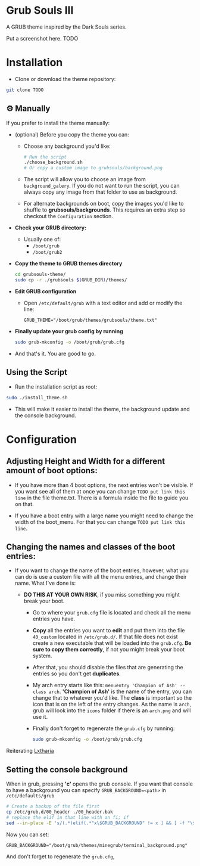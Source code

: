 # Grub Souls III 

A GRUB theme inspired by the Dark Souls series.

Put a screenshot here. TODO


# Installation

- Clone or download the theme repository:

```bash
git clone TODO
```

## ⚙️ Manually

If you prefer to install the theme manually:

- (optional) Before you copy the theme you can:

    - Choose any background you'd like:
        ```bash
        # Run the script
        ./choose_background.sh
        # Or copy a custom image to grubsouls/background.png
        ```
    - The script will allow you to choose an image from `background_galery`. If you do not want to run the script, you can always copy any image from that folder to use as background.

    - For alternate backgrounds on boot, copy the images you'd like to shuffle to **grubsouls/backgrounds**. This requires an extra step so checkout the `Configuration` section.
    
- **Check your GRUB directory:**
   - Usually one of:
     - `/boot/grub`
     - `/boot/grub2`

- **Copy the theme to GRUB themes directory**
   ```bash
   cd grubsouls-theme/
   sudo cp -r ./grubsouls $(GRUB_DIR)/themes/
    ```

- **Edit GRUB configuration**
  - Open `/etc/default/grub` with a text editor and add or modify the line:
  
       ```
       GRUB_THEME="/boot/grub/themes/grubsouls/theme.txt"
    ```

- **Finally update your grub config by running** 
  ```bash
  sudo grub-mkconfig -o /boot/grub/grub.cfg
    ```

- And that's it. You are good to go.

## Using the Script

- Run the installation script as root:

```bash
sudo ./install_theme.sh
```

- This will make it easier to install the theme, the background update and the console background.

# Configuration

## Adjusting Height and Width for a different amount of boot options:

- If you have more than 4 boot options, the next entries won't be visible. If you want see all of them at once you can change `TODO put link this line` in the file theme.txt. There is a formula inside the file to guide you on that.

- If you have a boot entry with a large name you might need to change the width of the boot_menu. For that you can change `TODO put link this line`.

## Changing the names and classes of the boot entries:

- If you want to change the name of the boot entries, however, what you can do is use a custom file with all the menu entries, and change their name. 
What I've done is: 
       
    - **DO THIS AT YOUR OWN RISK**, if you miss something you might break your boot.

       - Go to where your `grub.cfg` file is located and check all the menu entries you have.

       - **Copy** all the entries you want to **edit** and put them into the file `40_custom` located in `/etc/grub.d/`. If that file does not exist create a new executable that will be loaded into the `grub.cfg`. **Be sure to copy them correctly**, if not you might break your boot system.
  
       - After that, you should disable the files that are generating the entries so you don't get **duplicates**. 
  
       - My arch entry starts like this: `menuentry 'Champion of Ash' --class arch`. **'Champion of Ash'** is the name of the entry, you can change that to whatever you'd like. The **class** is important so the icon that is on the left of the entry changes. As the name is `arch`, grub will look into the `icons` folder if there is an `arch.png` and will use it.
  
      - Finally don't forget to regenerate the `grub.cfg` by running:
        ```bash
        sudo grub-mkconfig -o /boot/grub/grub.cfg
        ```

Reiterating [Lxtharia](https://github.com/Lxtharia/minegrub-theme?tab=readme-ov-file#setting-the-console-background)


## Setting the console background

When in grub, pressing **'c'** opens the grub console. If you want that console to have a background you can specify `GRUB_BACKGROUND=<path>` in `/etc/defaults/grub`

```bash
# Create a backup of the file first
cp /etc/grub.d/00_header ./00_header.bak
# replace the elif in that line with an fi; if
sed --in-place -E 's/(.*)elif(.*"x\$GRUB_BACKGROUND" != x ] && [ -f "\$GRUB_BACKGROUND" ].*)/\1fi; if\2/' /etc/grub.d/00_header
```

Now you can set:
```
GRUB_BACKGROUND="/boot/grub/themes/minegrub/terminal_background.png"
```

And don't forget to regenerate the `grub.cfg`,